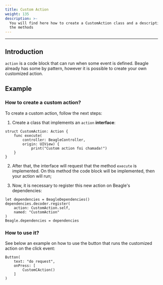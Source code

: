 ```yaml
---
title: Custom Action
weight: 135
description: >-
  You will find here how to create a CustomAction class and a description about
  the methods
---
```


---

## Introduction

`action` is a code block that can run when some event is defined. Beagle already has some by pattern, however it is possible to create your own customized action. 

## Example

### How to create a custom action?

To create a custom action, follow the next steps: 

1.  Create a class that implements an `action` **interface**: 

```text
struct CustomAction: Action {
    func execute(
        controller: BeagleController, 
        origin: UIView) {
            print("Custom action foi chamada!")
    }
}
```

2. After that, the interface will request that the method `execute` is implemented. On this method the code block will be implemented, then your action will run; 

3. Now, it is necessary to register this new action on Beagle's dependencies: 

```text
let dependencies = BeagleDependencies()
dependencies.decoder.register(
    action: CustomAction.self,
    named: "CustomAction"
)
Beagle.dependencies = dependencies
```

### How to use it?

See below an example on how to use the button that runs the customized action on the click event: 

```text
Button(
    text: "do request",
    onPress: [
        CustomCAction()
    ]
)
```
